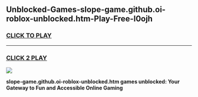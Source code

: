 
## Unblocked-Games-slope-game.github.oi-roblox-unblocked.htm-Play-Free-l0ojh
<h3>
<a href="https://premium76.site?title=slope-game.github.oi-roblox-unblocked.htm&ref=10A">CLICK TO PLAY</a></h3>
<hr>

<h3>
<a href="https://premium76.site?title=slope-game.github.oi-roblox-unblocked.htm&ref=10A">CLICK 2 PLAY</a>
  
</h3>

<a href="https://premium76.site?title=slope-game.github.oi-roblox-unblocked.htm&ref=10A"><img src="https://clearcache.store/games.png"></a>


**slope-game.github.oi-roblox-unblocked.htm games unblocked: Your Gateway to Fun and Accessible Online Gaming**

